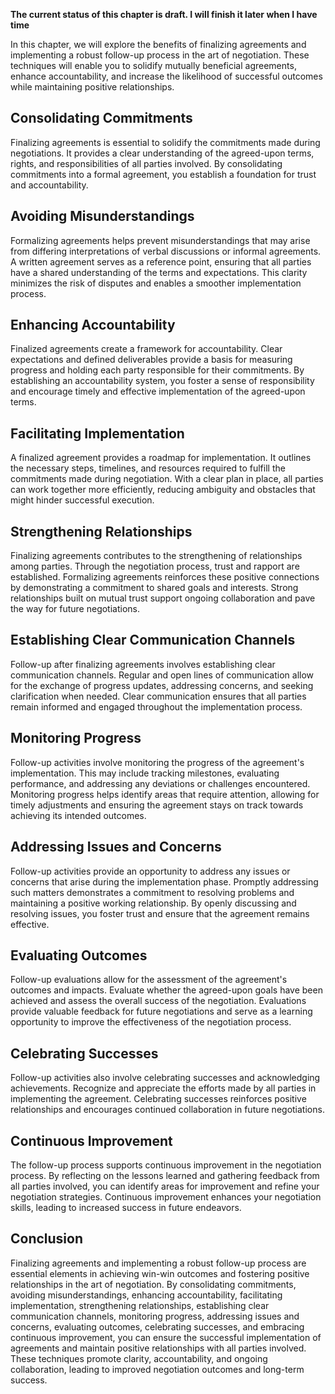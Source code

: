 **The current status of this chapter is draft. I will finish it later when I have time**

In this chapter, we will explore the benefits of finalizing agreements and implementing a robust follow-up process in the art of negotiation. These techniques will enable you to solidify mutually beneficial agreements, enhance accountability, and increase the likelihood of successful outcomes while maintaining positive relationships.

Consolidating Commitments
-------------------------

Finalizing agreements is essential to solidify the commitments made during negotiations. It provides a clear understanding of the agreed-upon terms, rights, and responsibilities of all parties involved. By consolidating commitments into a formal agreement, you establish a foundation for trust and accountability.

Avoiding Misunderstandings
--------------------------

Formalizing agreements helps prevent misunderstandings that may arise from differing interpretations of verbal discussions or informal agreements. A written agreement serves as a reference point, ensuring that all parties have a shared understanding of the terms and expectations. This clarity minimizes the risk of disputes and enables a smoother implementation process.

Enhancing Accountability
------------------------

Finalized agreements create a framework for accountability. Clear expectations and defined deliverables provide a basis for measuring progress and holding each party responsible for their commitments. By establishing an accountability system, you foster a sense of responsibility and encourage timely and effective implementation of the agreed-upon terms.

Facilitating Implementation
---------------------------

A finalized agreement provides a roadmap for implementation. It outlines the necessary steps, timelines, and resources required to fulfill the commitments made during negotiation. With a clear plan in place, all parties can work together more efficiently, reducing ambiguity and obstacles that might hinder successful execution.

Strengthening Relationships
---------------------------

Finalizing agreements contributes to the strengthening of relationships among parties. Through the negotiation process, trust and rapport are established. Formalizing agreements reinforces these positive connections by demonstrating a commitment to shared goals and interests. Strong relationships built on mutual trust support ongoing collaboration and pave the way for future negotiations.

Establishing Clear Communication Channels
-----------------------------------------

Follow-up after finalizing agreements involves establishing clear communication channels. Regular and open lines of communication allow for the exchange of progress updates, addressing concerns, and seeking clarification when needed. Clear communication ensures that all parties remain informed and engaged throughout the implementation process.

Monitoring Progress
-------------------

Follow-up activities involve monitoring the progress of the agreement's implementation. This may include tracking milestones, evaluating performance, and addressing any deviations or challenges encountered. Monitoring progress helps identify areas that require attention, allowing for timely adjustments and ensuring the agreement stays on track towards achieving its intended outcomes.

Addressing Issues and Concerns
------------------------------

Follow-up activities provide an opportunity to address any issues or concerns that arise during the implementation phase. Promptly addressing such matters demonstrates a commitment to resolving problems and maintaining a positive working relationship. By openly discussing and resolving issues, you foster trust and ensure that the agreement remains effective.

Evaluating Outcomes
-------------------

Follow-up evaluations allow for the assessment of the agreement's outcomes and impacts. Evaluate whether the agreed-upon goals have been achieved and assess the overall success of the negotiation. Evaluations provide valuable feedback for future negotiations and serve as a learning opportunity to improve the effectiveness of the negotiation process.

Celebrating Successes
---------------------

Follow-up activities also involve celebrating successes and acknowledging achievements. Recognize and appreciate the efforts made by all parties in implementing the agreement. Celebrating successes reinforces positive relationships and encourages continued collaboration in future negotiations.

Continuous Improvement
----------------------

The follow-up process supports continuous improvement in the negotiation process. By reflecting on the lessons learned and gathering feedback from all parties involved, you can identify areas for improvement and refine your negotiation strategies. Continuous improvement enhances your negotiation skills, leading to increased success in future endeavors.

Conclusion
----------

Finalizing agreements and implementing a robust follow-up process are essential elements in achieving win-win outcomes and fostering positive relationships in the art of negotiation. By consolidating commitments, avoiding misunderstandings, enhancing accountability, facilitating implementation, strengthening relationships, establishing clear communication channels, monitoring progress, addressing issues and concerns, evaluating outcomes, celebrating successes, and embracing continuous improvement, you can ensure the successful implementation of agreements and maintain positive relationships with all parties involved. These techniques promote clarity, accountability, and ongoing collaboration, leading to improved negotiation outcomes and long-term success.
